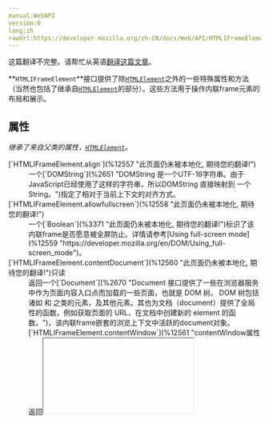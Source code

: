 ```yaml
---
manual:WebAPI
version:0
lang:zh
rawUrl:https://developer.mozilla.org/zh-CN/docs/Web/API/HTMLIFrameElement
---
```




这篇翻译不完整。请帮忙从英语[翻译这篇文章](%12556 "")。






**`HTMLIFrameElement`**接口提供了除[`HTMLElement`](%2749 "HTMLElement 接口表示所有的 HTML 元素。一些HTML元素直接实现了HTMLElement接口，其它的间接实现HTMLElement接口.")之外的一些特殊属性和方法（当然也包括了继承自[`HTMLElement`](%2749 "HTMLElement 接口表示所有的 HTML 元素。一些HTML元素直接实现了HTMLElement接口，其它的间接实现HTMLElement接口.")的部分）。这些方法用于操作内联frame元素的布局和展示。


## 属性<a name="属性"></a>


<em>继承了来自父类的属性，[`HTMLElement`](%2749 "HTMLElement 接口表示所有的 HTML 元素。一些HTML元素直接实现了HTMLElement接口，其它的间接实现HTMLElement接口.")。</em>

<dl><dt>[`HTMLIFrameElement.align`](%12557 "此页面仍未被本地化, 期待您的翻译!")<i></i></dt><dd>一个[`DOMString`](%2651 "DOMString 是一个UTF-16字符串。由于JavaScript已经使用了这样的字符串，所以DOMString 直接映射到 一个String。")指定了相对于当前上下文的对齐方式。</dd><dt>[`HTMLIFrameElement.allowfullscreen`](%12558 "此页面仍未被本地化, 期待您的翻译!")<i></i></dt><dd>一个[`Boolean`](%3371 "此页面仍未被本地化, 期待您的翻译!")标识了该内联frame是否愿意被全屏防止。详情请参考[Using full-screen mode](%12559 "https://developer.mozilla.org/en/DOM/Using_full-screen_mode")。</dd><dt>[`HTMLIFrameElement.contentDocument`](%12560 "此页面仍未被本地化, 期待您的翻译!")只读</dt><dd>返回一个[`Document`](%2670 "Document 接口提供了一些在浏览器服务中作为页面内容入口点而加载的一些页面，也就是 DOM 树。 DOM 树包括诸如 <body> 和 <table> 之类的元素，及其他元素。其也为文档（document）提供了全局性的函数，例如获取页面的 URL、在文档中创建新的 element 的函数。")，该内联frame嵌套的浏览上下文中活跃的document对象。</dd><dt>[`HTMLIFrameElement.contentWindow`](%12561 "contentWindow属性返回<iframe>元素的Window对象。你可以使用这个Window对象来访问iframe的文档及其内部DOM。contentWindow为只读，但是可以像操作全局Window对象一样操作其属性。")只读</dt><dd>返回一个[`WindowProxy`](%12562 "此页面仍未被本地化, 期待您的翻译!")，该嵌套的浏览上下文中的window代理。</dd><dt>[`HTMLIFrameElement.frameBorder`](%12563 "此页面仍未被本地化, 期待您的翻译!")<i></i></dt><dd>一个[`DOMString`](%2651 "DOMString 是一个UTF-16字符串。由于JavaScript已经使用了这样的字符串，所以DOMString 直接映射到 一个String。")标识了是否在frame之间创建边框。</dd><dt>[`HTMLIFrameElement.height`](%12564 "此页面仍未被本地化, 期待您的翻译!")</dt><dd>一个[`DOMString`](%2651 "DOMString 是一个UTF-16字符串。由于JavaScript已经使用了这样的字符串，所以DOMString 直接映射到 一个String。")反映着`[height](%12565 "")`HTML 属性，标识了该frame的高度。</dd><dt>[`HTMLIFrameElement.longDesc`](%12566 "此页面仍未被本地化, 期待您的翻译!")<i></i></dt><dd>一个[`DOMString`](%2651 "DOMString 是一个UTF-16字符串。由于JavaScript已经使用了这样的字符串，所以DOMString 直接映射到 一个String。")包含着该frame的详细描述的URI。</dd><dt>[`HTMLIFrameElement.marginHeight`](%12567 "此页面仍未被本地化, 期待您的翻译!")<i></i></dt><dd>一个[`DOMString`](%2651 "DOMString 是一个UTF-16字符串。由于JavaScript已经使用了这样的字符串，所以DOMString 直接映射到 一个String。")，该frame的外边距高度。</dd><dt>[`HTMLIFrameElement.marginWidth`](%12568 "此页面仍未被本地化, 期待您的翻译!")<i></i></dt><dd>一个[`DOMString`](%2651 "DOMString 是一个UTF-16字符串。由于JavaScript已经使用了这样的字符串，所以DOMString 直接映射到 一个String。")，该frame的外边距宽度。</dd><dt>[`HTMLIFrameElement.name`](%12569 "此页面仍未被本地化, 期待您的翻译!")</dt><dd>一个[`DOMString`](%2651 "DOMString 是一个UTF-16字符串。由于JavaScript已经使用了这样的字符串，所以DOMString 直接映射到 一个String。")反映着`[name](%12570 "")`HTML 属性，包含着用来引用该frame的名字。</dd><dt>[`HTMLIFrameElement.referrerPolicy`](%12571 "此页面仍未被本地化, 期待您的翻译!")<i></i></dt><dd>一个[`DOMString`](%2651 "DOMString 是一个UTF-16字符串。由于JavaScript已经使用了这样的字符串，所以DOMString 直接映射到 一个String。")反映着`[referrerpolicy](%12572 "")`HTML 属性，标识了获取关联资源时要使用哪个referrer。</dd><dt>[`HTMLIFrameElement.sandbox`](%12573 "此页面仍未被本地化, 期待您的翻译!")</dt><dd>一个[`DOMSettableTokenList`](%6719 "此页面仍未被本地化, 期待您的翻译!")反映着`[sandbox](%10329 "")`HTML 属性，指示着对嵌套内容额外的限制。</dd><dt>[`HTMLIFrameElement.scrolling`](%12574 "此页面仍未被本地化, 期待您的翻译!")<i></i></dt><dd>一个[`DOMString`](%2651 "DOMString 是一个UTF-16字符串。由于JavaScript已经使用了这样的字符串，所以DOMString 直接映射到 一个String。")指示着浏览器是否应该为该frame提供滚动条。</dd><dt>[`HTMLIFrameElement.src`](%12575 "此页面仍未被本地化, 期待您的翻译!")</dt><dd>一个[`DOMString`](%2651 "DOMString 是一个UTF-16字符串。由于JavaScript已经使用了这样的字符串，所以DOMString 直接映射到 一个String。")反映着`[src](%12576 "")`HTML 属性，包含被嵌入内容的地址。</dd><dt>[`HTMLIFrameElement.srcdoc`](%12577 "此页面仍未被本地化, 期待您的翻译!")</dt><dd>一个[`DOMString`](%2651 "DOMString 是一个UTF-16字符串。由于JavaScript已经使用了这样的字符串，所以DOMString 直接映射到 一个String。")，表示该frame中要显示的内容。</dd><dt>[`HTMLIFrameElement.width`](%12578 "此页面仍未被本地化, 期待您的翻译!")</dt><dd>一个[`DOMString`](%2651 "DOMString 是一个UTF-16字符串。由于JavaScript已经使用了这样的字符串，所以DOMString 直接映射到 一个String。")反映着`[width](%12579 "")`HTML 属性，标识着该frame的宽度。</dd></dl>
## 方法<a name="方法"></a>


<em>继承了来自父类的属性，[`HTMLElement`](%2749 "HTMLElement 接口表示所有的 HTML 元素。一些HTML元素直接实现了HTMLElement接口，其它的间接实现HTMLElement接口.")。</em>


### 浏览器 API 方法<a name="浏览器_API_方法"></a>


为支持浏览器[`<iframe>`](%453 "HTML内联框架元素 <iframe> 表示嵌套的浏览上下文，有效地将另一个HTML页面嵌入到当前页面中。在HTML 4.01中，文档可能包含头部和正文，或头部和框架集，但不能包含正文和框架集。但是，<iframe>可以在正常的文档主体中使用。每个浏览上下文都有自己的会话历史记录和活动文档。包含嵌入内容的浏览上下文称为父浏览上下文。顶级浏览上下文（没有父级）通常是浏览器窗口。")的需求，`HTMLIFrameElement`已经扩展了一些新的方法来让[`<iframe>`](%453 "HTML内联框架元素 <iframe> 表示嵌套的浏览上下文，有效地将另一个HTML页面嵌入到当前页面中。在HTML 4.01中，文档可能包含头部和正文，或头部和框架集，但不能包含正文和框架集。但是，<iframe>可以在正常的文档主体中使用。每个浏览上下文都有自己的会话历史记录和活动文档。包含嵌入内容的浏览上下文称为父浏览上下文。顶级浏览上下文（没有父级）通常是浏览器窗口。")有更多的能力。他们并未成为规范（参见[Browser compatibility](%12580 "")）。


#### 导航方法<a name="导航方法"></a>


以下导航方法允许通过[`<iframe>`](%453 "HTML内联框架元素 <iframe> 表示嵌套的浏览上下文，有效地将另一个HTML页面嵌入到当前页面中。在HTML 4.01中，文档可能包含头部和正文，或头部和框架集，但不能包含正文和框架集。但是，<iframe>可以在正常的文档主体中使用。每个浏览上下文都有自己的会话历史记录和活动文档。包含嵌入内容的浏览上下文称为父浏览上下文。顶级浏览上下文（没有父级）通常是浏览器窗口。")的浏览历史进行导航。他们对于后退、前进、停止和重新加载按钮的实现而言是非常必须的。

<dl><dt>[`HTMLIFrameElement.reload()`](%12581 "此页面仍未被本地化, 期待您的翻译!")</dt><dd>重新加载[`<iframe>`](%453 "HTML内联框架元素 <iframe> 表示嵌套的浏览上下文，有效地将另一个HTML页面嵌入到当前页面中。在HTML 4.01中，文档可能包含头部和正文，或头部和框架集，但不能包含正文和框架集。但是，<iframe>可以在正常的文档主体中使用。每个浏览上下文都有自己的会话历史记录和活动文档。包含嵌入内容的浏览上下文称为父浏览上下文。顶级浏览上下文（没有父级）通常是浏览器窗口。")元素内容。</dd><dt>[`HTMLIFrameElement.stop()`](%12582 "此页面仍未被本地化, 期待您的翻译!")</dt><dd>停止加载[`<iframe>`](%453 "HTML内联框架元素 <iframe> 表示嵌套的浏览上下文，有效地将另一个HTML页面嵌入到当前页面中。在HTML 4.01中，文档可能包含头部和正文，或头部和框架集，但不能包含正文和框架集。但是，<iframe>可以在正常的文档主体中使用。每个浏览上下文都有自己的会话历史记录和活动文档。包含嵌入内容的浏览上下文称为父浏览上下文。顶级浏览上下文（没有父级）通常是浏览器窗口。")元素内容。</dd><dt>[`HTMLIFrameElement.getCanGoBack()`](%12583 "此页面仍未被本地化, 期待您的翻译!")</dt><dd>指示是否可以后退。</dd><dt>[`HTMLIFrameElement.goBack()`](%12584 "此页面仍未被本地化, 期待您的翻译!")</dt><dd>改变[`<iframe>`](%453 "HTML内联框架元素 <iframe> 表示嵌套的浏览上下文，有效地将另一个HTML页面嵌入到当前页面中。在HTML 4.01中，文档可能包含头部和正文，或头部和框架集，但不能包含正文和框架集。但是，<iframe>可以在正常的文档主体中使用。每个浏览上下文都有自己的会话历史记录和活动文档。包含嵌入内容的浏览上下文称为父浏览上下文。顶级浏览上下文（没有父级）通常是浏览器窗口。")位置到上一个浏览历史记录的位置。</dd><dt>[`HTMLIFrameElement.getCanGoForward()`](%12585 "此页面仍未被本地化, 期待您的翻译!")</dt><dd>指示是否可以前进。</dd><dt>[`HTMLIFrameElement.goForward()`](%12586 "此页面仍未被本地化, 期待您的翻译!")</dt><dd>改变[`<iframe>`](%453 "HTML内联框架元素 <iframe> 表示嵌套的浏览上下文，有效地将另一个HTML页面嵌入到当前页面中。在HTML 4.01中，文档可能包含头部和正文，或头部和框架集，但不能包含正文和框架集。但是，<iframe>可以在正常的文档主体中使用。每个浏览上下文都有自己的会话历史记录和活动文档。包含嵌入内容的浏览上下文称为父浏览上下文。顶级浏览上下文（没有父级）通常是浏览器窗口。")位置到下一个浏览历史记录的位置。</dd></dl>
#### 管理方法<a name="管理方法"></a>


这个方法集管理浏览器[`<iframe>`](%453 "HTML内联框架元素 <iframe> 表示嵌套的浏览上下文，有效地将另一个HTML页面嵌入到当前页面中。在HTML 4.01中，文档可能包含头部和正文，或头部和框架集，但不能包含正文和框架集。但是，<iframe>可以在正常的文档主体中使用。每个浏览上下文都有自己的会话历史记录和活动文档。包含嵌入内容的浏览上下文称为父浏览上下文。顶级浏览上下文（没有父级）通常是浏览器窗口。")所用的资源。它们对于实现分页浏览程序非常有用。

<dl><dt>[`HTMLIFrameElement.executeScript()`](%12587 "此页面仍未被本地化, 期待您的翻译!")</dt><dd>在浏览器[`<iframe>`](%453 "HTML内联框架元素 <iframe> 表示嵌套的浏览上下文，有效地将另一个HTML页面嵌入到当前页面中。在HTML 4.01中，文档可能包含头部和正文，或头部和框架集，但不能包含正文和框架集。但是，<iframe>可以在正常的文档主体中使用。每个浏览上下文都有自己的会话历史记录和活动文档。包含嵌入内容的浏览上下文称为父浏览上下文。顶级浏览上下文（没有父级）通常是浏览器窗口。")页面加载完成后执行指定的脚本。</dd><dt>[`HTMLIFrameElement.purgeHistory()`](%12588 "此页面仍未被本地化, 期待您的翻译!")</dt><dd>清理所有与浏览器[`<iframe>`](%453 "HTML内联框架元素 <iframe> 表示嵌套的浏览上下文，有效地将另一个HTML页面嵌入到当前页面中。在HTML 4.01中，文档可能包含头部和正文，或头部和框架集，但不能包含正文和框架集。但是，<iframe>可以在正常的文档主体中使用。每个浏览上下文都有自己的会话历史记录和活动文档。包含嵌入内容的浏览上下文称为父浏览上下文。顶级浏览上下文（没有父级）通常是浏览器窗口。")有关的资源（cookies，本地存储，缓存等 ）。</dd><dt>[`HTMLIFrameElement.setVisible()`](%12589 "此页面仍未被本地化, 期待您的翻译!")</dt><dd>修改浏览器[`<iframe>`](%453 "HTML内联框架元素 <iframe> 表示嵌套的浏览上下文，有效地将另一个HTML页面嵌入到当前页面中。在HTML 4.01中，文档可能包含头部和正文，或头部和框架集，但不能包含正文和框架集。但是，<iframe>可以在正常的文档主体中使用。每个浏览上下文都有自己的会话历史记录和活动文档。包含嵌入内容的浏览上下文称为父浏览上下文。顶级浏览上下文（没有父级）通常是浏览器窗口。")的可见性。这会影响资源分配和一些函数的资源占用率，如[`requestAnimationFrame`](%342 "当你需要更新屏幕画面时就可以调用此方法。在浏览器下次重绘前执行回调函数。回调的次数通常是每秒60次，但大多数浏览器通常匹配 W3C 所建议的刷新频率。在大多数浏览器里，当运行在后台标签页或者隐藏的<iframe> 里时，requestAnimationFrame() 会暂停调用以提升性能和电池寿命。")。</dd><dt>[`HTMLIFrameElement.getVisible()`](%12590 "此页面仍未被本地化, 期待您的翻译!")</dt><dd>指示当前浏览器[`<iframe>`](%453 "HTML内联框架元素 <iframe> 表示嵌套的浏览上下文，有效地将另一个HTML页面嵌入到当前页面中。在HTML 4.01中，文档可能包含头部和正文，或头部和框架集，但不能包含正文和框架集。但是，<iframe>可以在正常的文档主体中使用。每个浏览上下文都有自己的会话历史记录和活动文档。包含嵌入内容的浏览上下文称为父浏览上下文。顶级浏览上下文（没有父级）通常是浏览器窗口。")的可见性。</dd><dt>[`HTMLIFrameElement.setActive()`](%12591 "此页面仍未被本地化, 期待您的翻译!")</dt><dd>设置当前[`<iframe>`](%453 "HTML内联框架元素 <iframe> 表示嵌套的浏览上下文，有效地将另一个HTML页面嵌入到当前页面中。在HTML 4.01中，文档可能包含头部和正文，或头部和框架集，但不能包含正文和框架集。但是，<iframe>可以在正常的文档主体中使用。每个浏览上下文都有自己的会话历史记录和活动文档。包含嵌入内容的浏览上下文称为父浏览上下文。顶级浏览上下文（没有父级）通常是浏览器窗口。")为活动frame，对进程管理器如何划分优先级有影响。</dd><dt>[`HTMLIFrameElement.getActive()`](%12592 "此页面仍未被本地化, 期待您的翻译!")</dt><dd>指示当前浏览器[`<iframe>`](%453 "HTML内联框架元素 <iframe> 表示嵌套的浏览上下文，有效地将另一个HTML页面嵌入到当前页面中。在HTML 4.01中，文档可能包含头部和正文，或头部和框架集，但不能包含正文和框架集。但是，<iframe>可以在正常的文档主体中使用。每个浏览上下文都有自己的会话历史记录和活动文档。包含嵌入内容的浏览上下文称为父浏览上下文。顶级浏览上下文（没有父级）通常是浏览器窗口。")是否为当前活动的frame。</dd><dt>[`HTMLIFrameElement.setInputMethodActive()`](%12593 "此页面仍未被本地化, 期待您的翻译!")</dt><dd>设置当前浏览器[`<iframe>`](%453 "HTML内联框架元素 <iframe> 表示嵌套的浏览上下文，有效地将另一个HTML页面嵌入到当前页面中。在HTML 4.01中，文档可能包含头部和正文，或头部和框架集，但不能包含正文和框架集。但是，<iframe>可以在正常的文档主体中使用。每个浏览上下文都有自己的会话历史记录和活动文档。包含嵌入内容的浏览上下文称为父浏览上下文。顶级浏览上下文（没有父级）通常是浏览器窗口。")是活动的输入法编辑器窗口而其他不是。当一个顶层应用希望激活一个窗口作为输入法编辑器（如键盘）时有用。</dd><dt>[`HTMLIFrameElement.setNfcFocus()`](%12594 "此页面仍未被本地化, 期待您的翻译!")</dt><dd>Firefox 操作系统[NFC API](%12595 "")的一部分，扩展了[Browser API](%12596 "")，这个集合设置浏览器[`<iframe>`](%453 "HTML内联框架元素 <iframe> 表示嵌套的浏览上下文，有效地将另一个HTML页面嵌入到当前页面中。在HTML 4.01中，文档可能包含头部和正文，或头部和框架集，但不能包含正文和框架集。但是，<iframe>可以在正常的文档主体中使用。每个浏览上下文都有自己的会话历史记录和活动文档。包含嵌入内容的浏览上下文称为父浏览上下文。顶级浏览上下文（没有父级）通常是浏览器窗口。")是否可以接收一个[NFC](%12595 "")事件。</dd></dl>
#### 音频相关方法<a name="音频相关方法"></a>


以下方法允许直接控制浏览器元素的声音。

<dl><dt>[`HTMLIFrameElement.getVolume()`](%12597 "此页面仍未被本地化, 期待您的翻译!")</dt><dd>获取浏览器[`<iframe>`](%453 "HTML内联框架元素 <iframe> 表示嵌套的浏览上下文，有效地将另一个HTML页面嵌入到当前页面中。在HTML 4.01中，文档可能包含头部和正文，或头部和框架集，但不能包含正文和框架集。但是，<iframe>可以在正常的文档主体中使用。每个浏览上下文都有自己的会话历史记录和活动文档。包含嵌入内容的浏览上下文称为父浏览上下文。顶级浏览上下文（没有父级）通常是浏览器窗口。")当前音量。</dd><dt>[`HTMLIFrameElement.setVolume()`](%12598 "此页面仍未被本地化, 期待您的翻译!")</dt><dd>设置浏览器[`<iframe>`](%453 "HTML内联框架元素 <iframe> 表示嵌套的浏览上下文，有效地将另一个HTML页面嵌入到当前页面中。在HTML 4.01中，文档可能包含头部和正文，或头部和框架集，但不能包含正文和框架集。但是，<iframe>可以在正常的文档主体中使用。每个浏览上下文都有自己的会话历史记录和活动文档。包含嵌入内容的浏览上下文称为父浏览上下文。顶级浏览上下文（没有父级）通常是浏览器窗口。")当前音量。</dd><dt>[`HTMLIFrameElement.mute()`](%12599 "此页面仍未被本地化, 期待您的翻译!")</dt><dd>浏览器[`<iframe>`](%453 "HTML内联框架元素 <iframe> 表示嵌套的浏览上下文，有效地将另一个HTML页面嵌入到当前页面中。在HTML 4.01中，文档可能包含头部和正文，或头部和框架集，但不能包含正文和框架集。但是，<iframe>可以在正常的文档主体中使用。每个浏览上下文都有自己的会话历史记录和活动文档。包含嵌入内容的浏览上下文称为父浏览上下文。顶级浏览上下文（没有父级）通常是浏览器窗口。")播放的所有音频静音。</dd><dt>[`HTMLIFrameElement.unmute()`](%12600 "此页面仍未被本地化, 期待您的翻译!")</dt><dd>取消浏览器[`<iframe>`](%453 "HTML内联框架元素 <iframe> 表示嵌套的浏览上下文，有效地将另一个HTML页面嵌入到当前页面中。在HTML 4.01中，文档可能包含头部和正文，或头部和框架集，但不能包含正文和框架集。但是，<iframe>可以在正常的文档主体中使用。每个浏览上下文都有自己的会话历史记录和活动文档。包含嵌入内容的浏览上下文称为父浏览上下文。顶级浏览上下文（没有父级）通常是浏览器窗口。")播放所有音频的静音。</dd><dt>[`HTMLIFrameElement.getMuted()`](%12601 "此页面仍未被本地化, 期待您的翻译!")</dt><dd>指示当前浏览器[`<iframe>`](%453 "HTML内联框架元素 <iframe> 表示嵌套的浏览上下文，有效地将另一个HTML页面嵌入到当前页面中。在HTML 4.01中，文档可能包含头部和正文，或头部和框架集，但不能包含正文和框架集。但是，<iframe>可以在正常的文档主体中使用。每个浏览上下文都有自己的会话历史记录和活动文档。包含嵌入内容的浏览上下文称为父浏览上下文。顶级浏览上下文（没有父级）通常是浏览器窗口。")当前是否被静音。</dd></dl>
#### Search methods<a name="Search_methods"></a>


New methods are provided to allow programmatic searches of browser[`<iframe>`](%453 "HTML内联框架元素 <iframe> 表示嵌套的浏览上下文，有效地将另一个HTML页面嵌入到当前页面中。在HTML 4.01中，文档可能包含头部和正文，或头部和框架集，但不能包含正文和框架集。但是，<iframe>可以在正常的文档主体中使用。每个浏览上下文都有自己的会话历史记录和活动文档。包含嵌入内容的浏览上下文称为父浏览上下文。顶级浏览上下文（没有父级）通常是浏览器窗口。")s to be carried out.

<dl><dt>[`HTMLIFrameElement.findAll()`](%12602 "此页面仍未被本地化, 期待您的翻译!")</dt><dd>Searches for a string in a browser[`<iframe>`](%453 "HTML内联框架元素 <iframe> 表示嵌套的浏览上下文，有效地将另一个HTML页面嵌入到当前页面中。在HTML 4.01中，文档可能包含头部和正文，或头部和框架集，但不能包含正文和框架集。但是，<iframe>可以在正常的文档主体中使用。每个浏览上下文都有自己的会话历史记录和活动文档。包含嵌入内容的浏览上下文称为父浏览上下文。顶级浏览上下文（没有父级）通常是浏览器窗口。")&#39;s content; if found, the first instance of the string relative to the caret position will be highlighted.</dd><dt>[`HTMLIFrameElement.findNext()`](%12603 "此页面仍未被本地化, 期待您的翻译!")</dt><dd>Highlights the next or previous instance of a search result after a[`findAll()`](%12602 "此页面仍未被本地化, 期待您的翻译!")search has been carried out.</dd><dt>[`HTMLIFrameElement.clearMatch()`](%12604 "此页面仍未被本地化, 期待您的翻译!")</dt><dd>Clears any content highlighted by[`findAll()`](%12602 "此页面仍未被本地化, 期待您的翻译!")or[`findNext()`](%12603 "此页面仍未被本地化, 期待您的翻译!").</dd></dl>
#### Event-related methods<a name="Event-related_methods"></a>


In order to manage the browser[`<iframe>`](%453 "HTML内联框架元素 <iframe> 表示嵌套的浏览上下文，有效地将另一个HTML页面嵌入到当前页面中。在HTML 4.01中，文档可能包含头部和正文，或头部和框架集，但不能包含正文和框架集。但是，<iframe>可以在正常的文档主体中使用。每个浏览上下文都有自己的会话历史记录和活动文档。包含嵌入内容的浏览上下文称为父浏览上下文。顶级浏览上下文（没有父级）通常是浏览器窗口。")&#39;s content, many new events were added (see below). The following methods are used to deal with those events:

<dl><dt>The[`<iframe>`](%453 "HTML内联框架元素 <iframe> 表示嵌套的浏览上下文，有效地将另一个HTML页面嵌入到当前页面中。在HTML 4.01中，文档可能包含头部和正文，或头部和框架集，但不能包含正文和框架集。但是，<iframe>可以在正常的文档主体中使用。每个浏览上下文都有自己的会话历史记录和活动文档。包含嵌入内容的浏览上下文称为父浏览上下文。顶级浏览上下文（没有父级）通常是浏览器窗口。")gains support for the methods of the[`EventTarget`](%2696 "EventTarget 是一个由可以接收事件的对象实现的接口，并且可以为它们创建侦听器。")interface</dt><dd>[`addEventListener()`](%4092 "EventTarget.addEventListener() 方法将指定的监听器注册到 EventTarget 上，当该对象触发指定的事件时，指定的回调函数就会被执行。 事件目标可以是一个文档上的元素 Document 本身，或者任何其他支持事件的对象 (比如 XMLHttpRequest)。"),[`removeEventListener()`](%4093 "删除使用 EventTarget.addEventListener() 方法添加的事件"), and[`dispatchEvent()`](%4094 "向一个指定的事件目标派发一个事件,  以合适的顺序触发受影响的 事件目标。标准事件处理规则(包括事件捕获和可选的冒泡过程)同样适用于通过手动的使用dispatchEvent()方法派发的事件。").</dd><dt>[`HTMLIFrameElement.sendMouseEvent()`](%12605 "此页面仍未被本地化, 期待您的翻译!")</dt><dd>Sends a[`MouseEvent`](%2910 "MouseEvent 接口指用户与指针设备( 如鼠标 )交互时发生的事件。使用此接口的常见事件包括：click，dblclick，mouseup，mousedown。")to the[`<iframe>`](%453 "HTML内联框架元素 <iframe> 表示嵌套的浏览上下文，有效地将另一个HTML页面嵌入到当前页面中。在HTML 4.01中，文档可能包含头部和正文，或头部和框架集，但不能包含正文和框架集。但是，<iframe>可以在正常的文档主体中使用。每个浏览上下文都有自己的会话历史记录和活动文档。包含嵌入内容的浏览上下文称为父浏览上下文。顶级浏览上下文（没有父级）通常是浏览器窗口。")&#39;s content.</dd><dt>[`HTMLIFrameElement.sendTouchEvent()`](%12606 "此页面仍未被本地化, 期待您的翻译!")</dt><dd>Sends a[`TouchEvent`](%3246 "TouchEvent 是一类描述手指在触摸平面（触摸屏、触摸板等）的状态变化的事件。这类事件用于描述一个或多个触点，使开发者可以检测触点的移动，触点的增加和减少，等等。")to the[`<iframe>`](%453 "HTML内联框架元素 <iframe> 表示嵌套的浏览上下文，有效地将另一个HTML页面嵌入到当前页面中。在HTML 4.01中，文档可能包含头部和正文，或头部和框架集，但不能包含正文和框架集。但是，<iframe>可以在正常的文档主体中使用。每个浏览上下文都有自己的会话历史记录和活动文档。包含嵌入内容的浏览上下文称为父浏览上下文。顶级浏览上下文（没有父级）通常是浏览器窗口。")&#39;s content. Note that this method is available for touch enabled devices only.</dd><dt>[`HTMLIFrameElement.addNextPaintListener()`](%12607 "此页面仍未被本地化, 期待您的翻译!")</dt><dd>Defines a handler to listen for the next`[MozAfterPaint](%12608 "/zh-CN/docs/Web/Reference/Events/MozAfterPaint")`event in the browser[`<iframe>`](%453 "HTML内联框架元素 <iframe> 表示嵌套的浏览上下文，有效地将另一个HTML页面嵌入到当前页面中。在HTML 4.01中，文档可能包含头部和正文，或头部和框架集，但不能包含正文和框架集。但是，<iframe>可以在正常的文档主体中使用。每个浏览上下文都有自己的会话历史记录和活动文档。包含嵌入内容的浏览上下文称为父浏览上下文。顶级浏览上下文（没有父级）通常是浏览器窗口。").</dd><dt>[`HTMLIFrameElement.removeNextPaintListener()`](%12609 "此页面仍未被本地化, 期待您的翻译!")</dt><dd>Removes a handler previously set with[`addNextPaintListener()`](%12607 "此页面仍未被本地化, 期待您的翻译!").</dd></dl>
#### Utility methods<a name="Utility_methods"></a>


Last, there are some utility methods, useful for apps that host a browser[`<iframe>`](%453 "HTML内联框架元素 <iframe> 表示嵌套的浏览上下文，有效地将另一个HTML页面嵌入到当前页面中。在HTML 4.01中，文档可能包含头部和正文，或头部和框架集，但不能包含正文和框架集。但是，<iframe>可以在正常的文档主体中使用。每个浏览上下文都有自己的会话历史记录和活动文档。包含嵌入内容的浏览上下文称为父浏览上下文。顶级浏览上下文（没有父级）通常是浏览器窗口。").

<dl><dt>[`HTMLIFrameElement.download()`](%12610 "此页面仍未被本地化, 期待您的翻译!")</dt><dd>Downloads a specified URL, storing it at the specified filename/path.</dd><dt>[`HTMLIFrameElement.getContentDimensions()`](%12611 "此页面仍未被本地化, 期待您的翻译!")</dt><dd>Retrieves the X and Y dimensions of the content window.</dd><dt>[`HTMLIFrameElement.getManifest()`](%12612 "此页面仍未被本地化, 期待您的翻译!")</dt><dd>Retrieves the manifest of an app loaded in the browser[`<iframe>`](%453 "HTML内联框架元素 <iframe> 表示嵌套的浏览上下文，有效地将另一个HTML页面嵌入到当前页面中。在HTML 4.01中，文档可能包含头部和正文，或头部和框架集，但不能包含正文和框架集。但是，<iframe>可以在正常的文档主体中使用。每个浏览上下文都有自己的会话历史记录和活动文档。包含嵌入内容的浏览上下文称为父浏览上下文。顶级浏览上下文（没有父级）通常是浏览器窗口。")and returns it as JSON.</dd><dt>[`HTMLIFrameElement.getScreenshot()`](%12613 "此页面仍未被本地化, 期待您的翻译!")</dt><dd>Takes a screenshot of the browser[`<iframe>`](%453 "HTML内联框架元素 <iframe> 表示嵌套的浏览上下文，有效地将另一个HTML页面嵌入到当前页面中。在HTML 4.01中，文档可能包含头部和正文，或头部和框架集，但不能包含正文和框架集。但是，<iframe>可以在正常的文档主体中使用。每个浏览上下文都有自己的会话历史记录和活动文档。包含嵌入内容的浏览上下文称为父浏览上下文。顶级浏览上下文（没有父级）通常是浏览器窗口。")&#39;s content. This is particularly useful to get thumbnails of tabs in a tabbed browser app.</dd><dt>[`HTMLIFrameElement.getStructuredData()`](%12614 "此页面仍未被本地化, 期待您的翻译!")</dt><dd>Retrieves any structured microdata (and hCard and hCalendar microformat data) contained in the HTML loaded in the browser[`<iframe>`](%453 "HTML内联框架元素 <iframe> 表示嵌套的浏览上下文，有效地将另一个HTML页面嵌入到当前页面中。在HTML 4.01中，文档可能包含头部和正文，或头部和框架集，但不能包含正文和框架集。但是，<iframe>可以在正常的文档主体中使用。每个浏览上下文都有自己的会话历史记录和活动文档。包含嵌入内容的浏览上下文称为父浏览上下文。顶级浏览上下文（没有父级）通常是浏览器窗口。")and returns it as JSON.</dd><dt>[`HTMLIFrameElement.zoom()`](%12615 "此页面仍未被本地化, 期待您的翻译!")</dt><dd>Changes the zoom factor of the browser[`<iframe>`](%453 "HTML内联框架元素 <iframe> 表示嵌套的浏览上下文，有效地将另一个HTML页面嵌入到当前页面中。在HTML 4.01中，文档可能包含头部和正文，或头部和框架集，但不能包含正文和框架集。但是，<iframe>可以在正常的文档主体中使用。每个浏览上下文都有自己的会话历史记录和活动文档。包含嵌入内容的浏览上下文称为父浏览上下文。顶级浏览上下文（没有父级）通常是浏览器窗口。")&#39;s content. This is particularly useful for zooming in/out on non-touch-enabled devices.</dd></dl><dl></dl>


## Specifications<a name="Specifications"></a>
Specification | Status | Comment 
[Referrer Policy<br></br><small>referrer attribute</small>](%12616 "") | Candidate Recommendation | Added the`referrerPolicy`property. 
[HTML Living Standard<br></br><small>HTMLIFrameElement</small>](%12617 "") | Living Standard | The following property has been added:`allowFullscreen`. 
[HTML5<br></br><small>HTMLIFrameElement</small>](%12618 "") | Recommendation | The following properties are now obsolete:`scrolling`,`marginWidth`,`marginHeight`,`longDesc`,`frameBorder`, and`align`.<br></br>The following properties have been added:`srcdoc`,`sandbox`, and`contentWindow`. 
[Document Object Model (DOM) Level 2 HTML Specification<br></br><small>HTMLIFrameElement</small>](%12619 "") | Obsolete | The`contentDocument`property has been added. 
[Document Object Model (DOM) Level 1 Specification<br></br><small>HTMLIFrameElement</small>](%12620 "") | Obsolete | Initial definition. 


## Browser compatibility<a name="Browser_compatibility"></a>


**[We&#39;re converting our compatibility data into a machine-readable JSON format](%3344 "")**. This compatibility table still uses the old format, because we haven&#39;t yet converted the data it contains.**[Find out how you can help!](%3392 "")**


* 
* 
Feature | Chrome | Firefox (Gecko) | Internet Explorer | Opera | Safari (WebKit) 
Basic support | (Yes) | 1.0 (1.7 or earlier) | (Yes) | (Yes) | (Yes) 
`srcdoc` | 4 | [25](%3679 "Released on 2013-10-29.")(25) | ? | ? | ? 
`sandbox` | 4 | [17](%4670 "Released on 2012-11-20.")(17)<sup>[1]</sup> | ? | ? | ? 
`contentDocument` | (Yes) | (Yes) | 8.0<sup>[3]</sup> | (Yes) | (Yes) 
`contentWindow` | ? | ? | (Yes) | ? | ? 
`allowFullScreen`<i></i> | 17[-webkit](%3568 "The name of this feature is prefixed with '-webkit' as this browser considers it experimental")<sup>[4]</sup> | [9.0](%12621 "Released on 2011-12-20.")(9.0)[-moz](%3568 "The name of this feature is prefixed with '-moz' as this browser considers it experimental")<br></br>[18.0](%12622 "Released on 2013-01-08.")(18.0) | 未实现 | 未实现 | 未实现 
`referrerPolicy`<i></i> | 未实现 | [50](%6835 "Released on 2016-11-08.")(50) | 未实现 | 未实现 | 未实现 
Browser API methods | 未实现 | 未实现<sup>[5]</sup> | 未实现 | 未实现 | 未实现 





* [1] Previously, the type of`sandbox`was a[`DOMString`](%2651 "DOMString 是一个UTF-16字符串。由于JavaScript已经使用了这样的字符串，所以DOMString 直接映射到 一个String。")instead of a[`DOMSettableTokenList`](%6719 "此页面仍未被本地化, 期待您的翻译!"). This has been fixed with[Gecko 29.0](%12623 "")(Firefox 29 / Thunderbird 29 / SeaMonkey 2.26)) ([bug 845067](%12624 "Send Email screen update")). Other browsers may still implement the property as`DOMString`since it was a late change in the specification.
* [2] Requires privileged app, and`browser`and/or`embed-apps`permissions, depending on what you want to do. See[Using the Browser API](%12625 "")for more details. Most of the proprietary Browser API methods are supported from Firefox OS 1.0.1 onwards; they are marked where this is not the case.
* [3] For older version use`HTMLIFrameElement.contentWindow.document`instead.
* [4] Daily test builds only.
* [5] Supported in chrome code only.

## See also<a name="See_also"></a>

* The HTML element implementing this interface:[`<iframe>`](%453 "HTML内联框架元素 <iframe> 表示嵌套的浏览上下文，有效地将另一个HTML页面嵌入到当前页面中。在HTML 4.01中，文档可能包含头部和正文，或头部和框架集，但不能包含正文和框架集。但是，<iframe>可以在正常的文档主体中使用。每个浏览上下文都有自己的会话历史记录和活动文档。包含嵌入内容的浏览上下文称为父浏览上下文。顶级浏览上下文（没有父级）通常是浏览器窗口。")



## 文档标签和贡献者
**此页面的贡献者：**[wbamberg](%12626 ""),[Ratin](%12313 ""),[harttle](%12627 "")
**最后编辑者:**[wbamberg](%12626 ""),<time>Jun 15, 2018, 10:57:24 PM</time>



